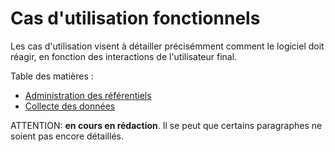 # Cas d'utilisation fonctionnels

Les cas d'utilisation visent à détailler précisémment comment le logiciel doit réagir,
en fonction des interactions de l'utilisateur final.

Table des matières :  

 - [Administration des référentiels](administration/administration.md)
 - [Collecte des données](collect/collect.md)
    
ATTENTION: **en cours en rédaction**. Il se peut que certains paragraphes ne soient pas encore détaillés. 
